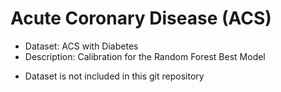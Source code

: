 # Acute Coronary Disease (ACS)
- Dataset: ACS with Diabetes
- Description: Calibration for the Random Forest Best Model

* Dataset is not included in this git repository

